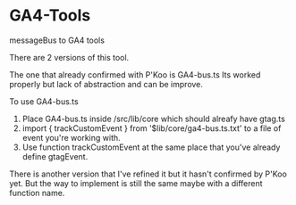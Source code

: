 # GA4-Tools
messageBus to GA4 tools

There are 2 versions of this tool.

The one that already confirmed with P'Koo is GA4-bus.ts
Its worked properly but lack of abstraction and can be improve.

To use GA4-bus.ts
1. Place GA4-bus.ts inside /src/lib/core which should alreafy have gtag.ts 
2. import { trackCustomEvent } from '$lib/core/ga4-bus.ts.txt' to a file of event you're working with.
3. Use function trackCustomEvent at the same place that you've already define gtagEvent.
   
There is another version that I've refined it but it hasn't confirmed by P'Koo yet.
But the way to implement is still the same maybe with a different function name.
